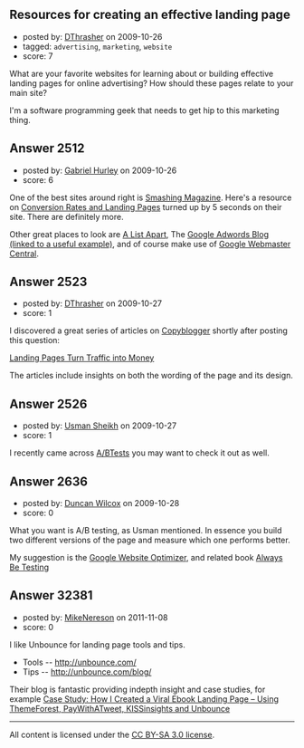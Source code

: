 ## Resources for creating an effective landing page

- posted by: [DThrasher](https://stackexchange.com/users/-1/326-dthrasher) on 2009-10-26
- tagged: `advertising`, `marketing`, `website`
- score: 7

What are your favorite websites for learning about or building effective landing pages for online advertising? How should these pages relate to your main site?

I'm a software programming geek that needs to get hip to this marketing thing.


## Answer 2512

- posted by: [Gabriel Hurley](https://stackexchange.com/users/-1/1005-gabriel-hurley) on 2009-10-26
- score: 6

<p>One of the best sites around right is <a href="http://www.smashingmagazine.com/">Smashing Magazine</a>. Here's a resource on <a href="http://www.smashingmagazine.com/tag/conversions/">Conversion Rates and Landing Pages</a> turned up by 5 seconds on their site. There are definitely more.</p>

<p>Other great places to look are <a href="http://www.alistapart.com/">A List Apart</a>, The <a href="http://adwords.blogspot.com/2009/07/7-deadly-sins-of-landing-page-design.html">Google Adwords Blog (linked to a useful example)</a>, and of course make use of <a href="http://www.google.com/webmasters/">Google Webmaster Central</a>.</p>



## Answer 2523

- posted by: [DThrasher](https://stackexchange.com/users/-1/326-dthrasher) on 2009-10-27
- score: 1

<p>I discovered a great series of articles on <a href="http://www.copyblogger.com" rel="nofollow">Copyblogger</a> shortly after posting this question:</p>

<p><a href="http://www.copyblogger.com/landing-pages/" rel="nofollow">Landing Pages Turn Traffic into Money</a></p>

<p>The articles include insights on both the wording of the page and its design.</p>



## Answer 2526

- posted by: [Usman Sheikh](https://stackexchange.com/users/-1/392-usman-sheikh) on 2009-10-27
- score: 1

<p>I recently came across <a href="http://www.abtests.com/" rel="nofollow">A/BTests</a> you may want to check it out as well. </p>



## Answer 2636

- posted by: [Duncan Wilcox](https://stackexchange.com/users/-1/869-duncan-wilcox) on 2009-10-28
- score: 0

<p>What you want is A/B testing, as Usman mentioned. In essence you build two different versions of the page and measure which one performs better.</p>

<p>My suggestion is the <a href="https://www.google.com/analytics/siteopt/splash?account=127444&amp;hl=en" rel="nofollow">Google Website Optimizer</a>, and related book <a href="http://rads.stackoverflow.com/amzn/click/0470290633" rel="nofollow">Always Be Testing</a></p>



## Answer 32381

- posted by: [MikeNereson](https://stackexchange.com/users/-1/14087-mikenereson) on 2011-11-08
- score: 0

<p>I like Unbounce for landing page tools and tips.</p>

<ul>
<li>Tools -- <a href="http://unbounce.com/" rel="nofollow">http://unbounce.com/</a></li>
<li>Tips -- <a href="http://unbounce.com/blog/" rel="nofollow">http://unbounce.com/blog/</a></li>
</ul>

<p>Their blog is fantastic providing indepth insight and case studies, for example <a href="http://unbounce.com/social-media/how-i-created-a-viral-ebook-landing-page-for-8-using-themeforest-paywithatweet-kissinsights-and-unbounce/" rel="nofollow">Case Study: How I Created a Viral Ebook Landing Page – Using ThemeForest, PayWithATweet, KISSinsights and Unbounce</a></p>




---

All content is licensed under the [CC BY-SA 3.0 license](https://creativecommons.org/licenses/by-sa/3.0/).
